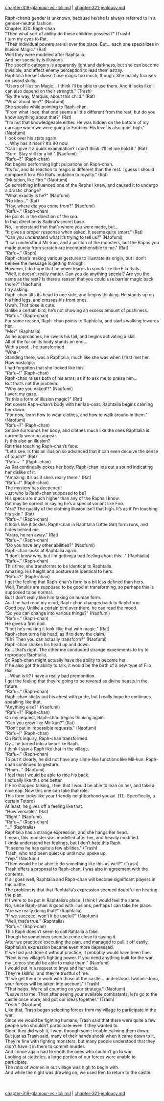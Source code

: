 [chapter-319-glamour-vs.-loli.md](./chapter-319-glamour-vs.-loli.md) | [chapter-321-jealousy.md](./chapter-321-jealousy.md) <br/>
<br/>
Raph-chan’s gender is unknown, because he/she is always referred to in a gender-neutral fashion.<br/>
Chapter 320: Raph-chan<br/>
"Then what sort of ability do these children possess?" (Trash)<br/>
I turn my eyes to Rat.<br/>
"Their individual powers are all over the place. But… each one specializes in Illusion Magic." (Rat)<br/>
Well they were modeled after Raphtalia.<br/>
And her specialty is illusions.<br/>
The specific category is apparently light and darkness, but she can become invisible, and affect enemy perception to lead them astray.<br/>
Raphtalia herself doesn’t use magic too much, though. She mainly focuses on sword skills.<br/>
"Users of Illusion Magic… I think I’ll be able to use them. And it looks like I can also depend on their strength." (Trash)<br/>
"By the way, Marquis, about this child." (Rat)<br/>
"What about him?" (Naofumi)<br/>
She speaks while pointing to Raph-chan.<br/>
"From what I see, that one seems a little different from the rest, but do you know anything about that?" (Rat)<br/>
"I’m not that knowledgeable either. He was hidden on the bottom of my carriage when we were going to Faubley. His level is also quiet high." (Naofumi)<br/>
I look over his stats again.<br/>
… Why has it risen? It’s 90 now.<br/>
"Can I give it a quick examination? I don’t think it’ll let me hold it." (Rat)<br/>
"Sure. Stay still for a bit." (Naofumi)<br/>
"Rafu~?" (Raph-chan)<br/>
Rat begins performing light pulpations on Raph-chan.<br/>
"Its fur, and its reaction to magic is different than the rest. I guess I should compare it to a Filo Rial’s mutation to royalty." (Rat)<br/>
"Mutation, like Firo." (Naofumi)<br/>
So something influenced one of the Raphs I knew, and caused it to undergo a drastic change?<br/>
"What exactly is he?" (Naofumi)<br/>
"No idea…" (Rat)<br/>
"Hey, where did you come from?" (Naofumi)<br/>
"Rafu~." (Raph-chan)<br/>
He points in the direction of the sea.<br/>
In that direction is Sadina’s secret base.<br/>
No, I understand that that’s where you were made, but…<br/>
"It gives a proper response when asked. It seems quite smart." (Rat)<br/>
"Can you understand what it’s trying to tell us?" (Naofumi)<br/>
"I can understand Mii-kun, and a portion of the monsters, but the Raphs you made purely from scratch are incomprehensible to me." (Rat)<br/>
"Rafu~." (Raph)<br/>
Raph-chan’s making various gestures to illustrate its origin, but I don’t believe the message is getting through.<br/>
However, I do hope that he never learns to speak like the Filo Rials.<br/>
"Well, it doesn’t really matter. Can you do anything special? Are you the same as the rest? Is there a reason that you could use barrier magic back there?" (Naofumi)<br/>
I try asking.<br/>
Raph-chan tilts its head to one side, and begins thinking. He stands up on his hind legs, and crosses his front ones.<br/>
Uwah. That pose is cute.<br/>
Unlike a certain bird, he’s not showing an excess amount of pushiness.<br/>
"Rafu~." (Raph-chan)<br/>
For some reason, Raph-chan points to Raphtalia, and starts walking towards her.<br/>
"Me?" (Raphtalia)<br/>
As he approaches, he swells his tail, and begins activating a skill.<br/>
All of the fur on its body stands on end…<br/>
With a poof… he transformed.<br/>
"Wha-"<br/>
Standing there, was a Raphtalia, much like she was when I first met her.<br/>
How nostalgic.<br/>
I had forgotten that she looked like this.<br/>
"Rafu~!" (Raph-chan)<br/>
Raph-chan raises both of his arms, as if to ask me to praise him…<br/>
But that’s not the problem.<br/>
"Why are you naked!?" (Naofumi)<br/>
I avert my gaze.<br/>
"Is this a form of illusion magic?" (Rat)<br/>
Rat covers Raph-chan’s body with her lab-coat. Raphtalia begins calming her down.<br/>
"For now, learn how to wear clothes, and how to walk around in them." (Naofumi)<br/>
"Rafu~?" (Raph-chan)<br/>
Smoke surrounds her body, and clothes much like the ones Raphtalia is currently wearing appear.<br/>
Is this also an illusion?<br/>
Rat tries touching Raph-chan’s face.<br/>
"Let’s see. Is this an illusion so advanced that it can even deceive the sense of touch?" (Rat)<br/>
"Rafu~…" (Raph-chan)<br/>
As Rat continually pokes her body, Raph-chan lets out a sound indicating her dislike of it.<br/>
"Amazing. It’s as if she’s really there." (Rat)<br/>
"Rafu~!" (Raph-chan)<br/>
The mystery has deepened!<br/>
Just who is Raph-chan supposed to be?<br/>
His specs are much higher than any of the Raphs I know.<br/>
Rat may be correct in saying he’s a special variant like Firo.<br/>
"Ara? The quality of the clothing illusion isn’t that high. It’s as if I’m touching his skin." (Rat)<br/>
"Rafu~." (Raph-chan)<br/>
It looks like it tickles. Raph-chan in Raphtalia (Little Girl) form runs, and hides behind me.<br/>
"Arara, he ran away." (Rat)<br/>
"Rafu~." (Raph-chan)<br/>
"Do you have any other abilities?" (Naofumi)<br/>
Raph-chan looks at Raphtalia again.<br/>
"I don’t know why, but I’m getting a bad feeling about this…" (Raphtalia)<br/>
"Rafu~." (Raph-chan)<br/>
This time, she transforms to be identical to Raphtalia.<br/>
Amazing. His height and posture are identical to hers.<br/>
"Rafu~?" (Raph-chan)<br/>
I get the feeling that Raph-chan’s form is a bit less defined than hers.<br/>
Well, Tanukis are supposed to be good at transforming, so perhaps this is supposed to be normal.<br/>
But I don’t really like him taking on human form.<br/>
As if he had read my mind, Raph-chan changes back to Raph form.<br/>
Good boy. Unlike a certain bird over there, he can read the mood.<br/>
"So you can change into various things?" (Naofumi)<br/>
"Rafu~." (Raph-chan)<br/>
He gives a firm nod.<br/>
"I bet he’s making it look lilke that with magic." (Rat)<br/>
Raph-chan turns his head, as if to deny the claim.<br/>
"Eh? Then you can actually transform?" (Naofumi)<br/>
Raph-chan shakes his head up and down.<br/>
Ku… that’s right. The other me conducted strange experiments to try to reproduce Raphtalia.<br/>
So Raph-chan might actually have the ability to become her.<br/>
If he also got the ability to talk, it would be the birth of a new type of Filo Rial.<br/>
… What is it? I have a really bad premonition.<br/>
I get the feeling that they’re going to be revered as divine beasts in the future.<br/>
"Rafu~." (Raph-chan)<br/>
Raph-chan sticks out his chest with pride, but I really hope he continues speaking like that.<br/>
"Anything else?" (Naofumi)<br/>
"Rafu~?" (Raph-chan)<br/>
On my request, Raph-chan begins thinking again.<br/>
"Can you grow like Mii-kun?" (Rat)<br/>
"Don’t put in impossible requests." (Naofumi)<br/>
"Rafu~!" (Raph-chan)<br/>
On Rat’s inquiry, Raph-chan transformed.<br/>
Oy… he turned into a bear-like Raph.<br/>
I think I saw a Raph like that in the village.<br/>
"Rafu~." (Raph-chan)<br/>
To put it clearly, he did not have any slime-like functions like Mii-kun. Raph-chan continued to gesture.<br/>
"Hmm…" (Naofumi)<br/>
I feel that I would be able to ride his back.<br/>
I actually like this one better.<br/>
If Firo stopped talking, I feel that I would be able to lean on her, and take a nice nap. Now this one can take that role.<br/>
This form looks like your friendly neighborhood youkai. (TL: Specifically, a certain Totoro)<br/>
At least, he gives off a feeling like that.<br/>
"How versatile." (Rat)<br/>
"Right." (Naofumi)<br/>
"Rafu~." (Raph-chan)<br/>
"…" (Raphtalia)<br/>
Raphtalia has a strange expression, and she hangs her head.<br/>
I mean, this monster was modelled after her, and heavily modified.<br/>
I kinda understand her feelings, but I don’t hate this Raph.<br/>
"It seems he has quite a few abilities." (Trash)<br/>
Trash, who had been quiet up until now, spoke up.<br/>
"Yep." (Naofumi)<br/>
"Then would he be able to do something like this as well?" (Trash)<br/>
Trash offers a proposal to Raph-chan. I was also in agreement with the contents.<br/>
If all goes well, Raphtalia and Raph-chan will become significant players in this battle.<br/>
The problem is that that Raphtalia’s expression seemed doubtful on hearing the plan.<br/>
If I were to be put in Raphtalia’s place, I think I would feel the same.<br/>
No, since Raph-chan is good with illusions, perhaps I can take her place.<br/>
"Are we really doing that?" (Raphtalia)<br/>
"If we succeed, won’t it be useful?" (Naofumi)<br/>
"Well, that’s true." (Raphtalia)<br/>
"Rafu~." (Raph-can)<br/>
This Raph doesn’t seem to call Rahtalia a fake.<br/>
Though he sometimes seem to come close to saying it.<br/>
After we practiced executing the plan, and managed to pull it off easily, Raphtalia’s expression became even more depressed.<br/>
If we had just done it without practice, it probably would have been fine.<br/>
"Next is my village’s fighting power. If you need anything built for the war, my Lemos should be able to make them." (Naofumi)<br/>
I would put in a request to Imya and her uncle.<br/>
They’re skillful, and they’re trustful of me.<br/>
"If we get them to work with those at the castle… understood. Iwatani-dono, your forces will be taken into account." (Trash)<br/>
"That helps. We’re all counting on your strategy." (Naofumi)<br/>
"Leave it to me. Then after seeing your available combatants, let’s go to the castle once more, and put our ideas together." (Trash)<br/>
"Yeah." (Naofumi)<br/>
Like that, Trash began selecting forces from my village to participate in the war.<br/>
Since we would be fighting humans, Trash said that there were quite a few people who shouldn’t participate even if they wanted to.<br/>
Since they did wish it, I went through some trouble calming them down.<br/>
But just as Trash said, many of their hands shook when it came down to it.<br/>
They’re fine with fighting monsters, but many people understood that they didn’t have it in them to commit murder.<br/>
And I once again had to sooth the ones who couldn’t go to war.<br/>
Looking at statistics, a large portion of our forces were unable to participate.<br/>
The ratio of women in out village was high to begin with.<br/>
And while the night was drawing on, we used Ren to return to the castle.<br/>
<br/>
<br/> <br/>
[chapter-319-glamour-vs.-loli.md](./chapter-319-glamour-vs.-loli.md) | [chapter-321-jealousy.md](./chapter-321-jealousy.md) <br/>

